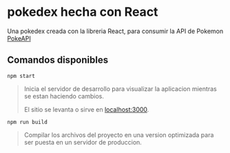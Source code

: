 # pokedex hecha con React

Una pokedex creada con la libreria React, para consumir la API de Pokemon [PokeAPI](https://pokeapi.co/)

## Comandos disponibles

 `npm start`

> Inicia el servidor de desarrollo para visualizar la aplicacion mientras se estan haciendo cambios.
>
> El sitio se levanta o sirve en [localhost:3000](http://localhost:3000/).

`npm run build`

> Compilar los archivos del proyecto en una version optimizada para ser puesta en un servidor de produccion.
